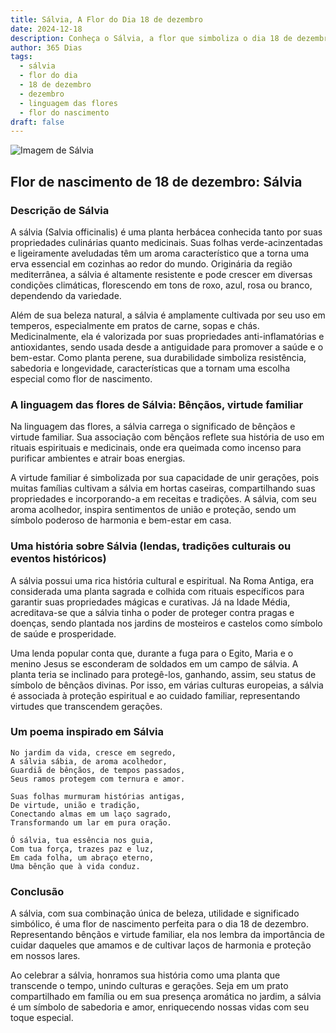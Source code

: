 ```yaml
---
title: Sálvia, A Flor do Dia 18 de dezembro
date: 2024-12-18
description: Conheça o Sálvia, a flor que simboliza o dia 18 de dezembro e seu significado 'Bênçãos, virtude familiar'. Explore a beleza e o simbolismo desta flor encantadora.
author: 365 Dias
tags:
  - sálvia
  - flor do dia
  - 18 de dezembro
  - dezembro
  - linguagem das flores
  - flor do nascimento
draft: false
---
```


![Imagem de Sálvia](https://cdn.pixabay.com/photo/2019/05/17/13/00/sage-4209656_1280.jpg#center)


## Flor de nascimento de 18 de dezembro: Sálvia

### Descrição de Sálvia

A sálvia (Salvia officinalis) é uma planta herbácea conhecida tanto por suas propriedades culinárias quanto medicinais. Suas folhas verde-acinzentadas e ligeiramente aveludadas têm um aroma característico que a torna uma erva essencial em cozinhas ao redor do mundo. Originária da região mediterrânea, a sálvia é altamente resistente e pode crescer em diversas condições climáticas, florescendo em tons de roxo, azul, rosa ou branco, dependendo da variedade.

Além de sua beleza natural, a sálvia é amplamente cultivada por seu uso em temperos, especialmente em pratos de carne, sopas e chás. Medicinalmente, ela é valorizada por suas propriedades anti-inflamatórias e antioxidantes, sendo usada desde a antiguidade para promover a saúde e o bem-estar. Como planta perene, sua durabilidade simboliza resistência, sabedoria e longevidade, características que a tornam uma escolha especial como flor de nascimento.

### A linguagem das flores de Sálvia: Bênçãos, virtude familiar

Na linguagem das flores, a sálvia carrega o significado de bênçãos e virtude familiar. Sua associação com bênçãos reflete sua história de uso em rituais espirituais e medicinais, onde era queimada como incenso para purificar ambientes e atrair boas energias.

A virtude familiar é simbolizada por sua capacidade de unir gerações, pois muitas famílias cultivam a sálvia em hortas caseiras, compartilhando suas propriedades e incorporando-a em receitas e tradições. A sálvia, com seu aroma acolhedor, inspira sentimentos de união e proteção, sendo um símbolo poderoso de harmonia e bem-estar em casa.

### Uma história sobre Sálvia (lendas, tradições culturais ou eventos históricos)

A sálvia possui uma rica história cultural e espiritual. Na Roma Antiga, era considerada uma planta sagrada e colhida com rituais específicos para garantir suas propriedades mágicas e curativas. Já na Idade Média, acreditava-se que a sálvia tinha o poder de proteger contra pragas e doenças, sendo plantada nos jardins de mosteiros e castelos como símbolo de saúde e prosperidade.

Uma lenda popular conta que, durante a fuga para o Egito, Maria e o menino Jesus se esconderam de soldados em um campo de sálvia. A planta teria se inclinado para protegê-los, ganhando, assim, seu status de símbolo de bênçãos divinas. Por isso, em várias culturas europeias, a sálvia é associada à proteção espiritual e ao cuidado familiar, representando virtudes que transcendem gerações.

### Um poema inspirado em Sálvia

```
No jardim da vida, cresce em segredo,  
A sálvia sábia, de aroma acolhedor,  
Guardiã de bênçãos, de tempos passados,  
Seus ramos protegem com ternura e amor.  

Suas folhas murmuram histórias antigas,  
De virtude, união e tradição,  
Conectando almas em um laço sagrado,  
Transformando um lar em pura oração.  

Ó sálvia, tua essência nos guia,  
Com tua força, trazes paz e luz,  
Em cada folha, um abraço eterno,  
Uma bênção que à vida conduz.  
```

### Conclusão

A sálvia, com sua combinação única de beleza, utilidade e significado simbólico, é uma flor de nascimento perfeita para o dia 18 de dezembro. Representando bênçãos e virtude familiar, ela nos lembra da importância de cuidar daqueles que amamos e de cultivar laços de harmonia e proteção em nossos lares.

Ao celebrar a sálvia, honramos sua história como uma planta que transcende o tempo, unindo culturas e gerações. Seja em um prato compartilhado em família ou em sua presença aromática no jardim, a sálvia é um símbolo de sabedoria e amor, enriquecendo nossas vidas com seu toque especial.